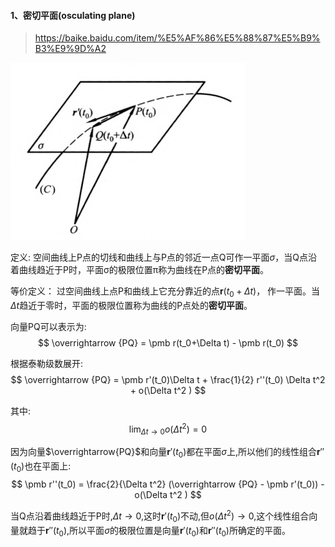 #### 1、密切平面(osculating plane)
> https://baike.baidu.com/item/%E5%AF%86%E5%88%87%E5%B9%B3%E9%9D%A2

![alt](./005.png)

定义:
空间曲线上P点的切线和曲线上与P点的邻近一点Q可作一平面$\sigma$，当Q点沿着曲线趋近于P时，平面σ的极限位置π称为曲线在P点的**密切平面**。

等价定义：
过空间曲线上点P和曲线上它充分靠近的点$\pmb r(t_0+\Delta t)$， 作一平面。当$\Delta t$趋近于零时，平面的极限位置称为曲线的P点处的**密切平面**。

向量PQ可以表示为:
$$
\overrightarrow {PQ} = \pmb r(t_0+\Delta t) - \pmb r(t_0)
$$

根据泰勒级数展开:
$$
\overrightarrow {PQ} =
\pmb r'(t_0)\Delta t +
\frac{1}{2} r''(t_0) \Delta t^2 + o(\Delta t^2 )
$$

其中:
$$
\lim_{\Delta t \to 0} o(\Delta t^2) = 0
$$

因为向量$\overrightarrow{PQ}$和向量$\pmb r'(t_0)$都在平面$\sigma$上,所以他们的线性组合$\pmb r''(t_0)$也在平面上:
$$
\pmb r''(t_0) =
\frac{2}{\Delta t^2} (\overrightarrow {PQ} - \pmb r'(t_0)) -
o(\Delta t^2 )
$$

当Q点沿着曲线趋近于P时,$\Delta t \to 0$,这时$\pmb r'(t_0)$不动,但$o(\Delta t^2 ) \to 0$,这个线性组合向量就趋于$\pmb r''(t_0)$,所以平面$\sigma$的极限位置是向量$\pmb r'(t_0)$和$\pmb r''(t_0)$所确定的平面。
